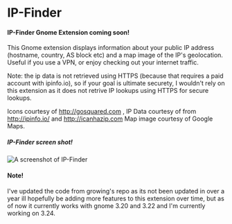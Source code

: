 # IP-Finder

#### IP-Finder Gnome Extension coming soon!

This Gnome extension displays information about your public IP address (hostname, country, AS block etc) and a map image of the IP's geolocation. Useful if you use a VPN, or enjoy checking out your internet traffic.

Note: the ip data is not retrieved using HTTPS (because that requires a paid account with ipinfo.io), so if your goal is ultimate securety, I wouldn't rely on this extension as it does not retrive IP lookups using HTTPS for secure lookups.

Icons courtesy of http://gosquared.com , IP Data courtesy of from http://ipinfo.io/ and http://icanhazip.com
Map image courtesy of Google Maps.


##### IP-Finder screen shot!

![A screenshot of IP-Finder](https://github.com/LinxGem33/IP-Finder/blob/master/screens/ip3.png?raw=true)


#### Note!

I've updated the code from growing's repo as its not been updated in over a year ill hopefully be adding more features to this extension over time, but as of now it currently works with gnome 3.20 and 3.22 and I'm currently working on 3.24.
